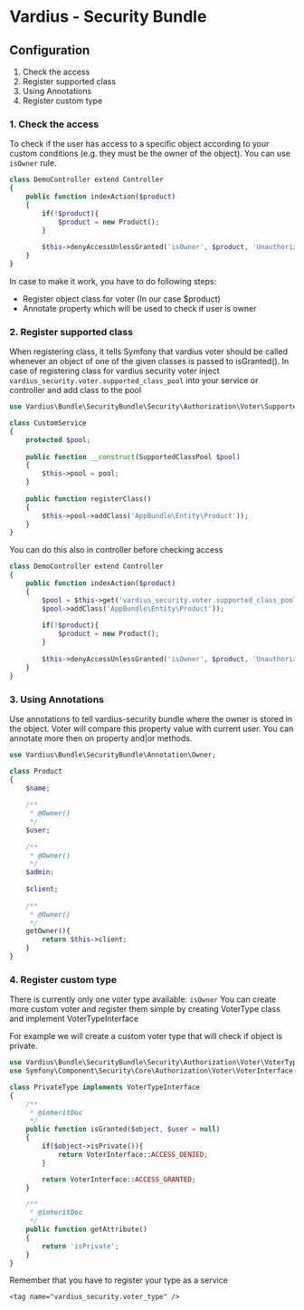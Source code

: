 Vardius - Security Bundle
======================================

Configuration
----------------
1. Check the access
2. Register supported class
3. Using Annotations
4. Register custom type

### 1. Check the access
To check if the user has access to a specific object according to your custom conditions (e.g. they must be the owner of the object). You can use `isOwner` rule.

``` php
class DemoController extend Controller
{    
    public function indexAction($product)
    {        
        if(!$product){
            $product = new Product();
        }        
        
        $this->denyAccessUnlessGranted('isOwner', $product, 'Unauthorized access!');
    }
}
```

In case to make it work, you have to do following steps:
 * Register object class for voter (In our case $product)
 * Annotate property which will be used to check if user is owner

### 2. Register supported class
When registering class, it tells Symfony that vardius voter should be called whenever an object of one of the given classes is passed to isGranted().
In case of registering class for vardius security voter inject `vardius_security.voter.supported_class_pool` into your service or controller and add class to the pool

``` php
use Vardius\Bundle\SecurityBundle\Security\Authorization\Voter\SupportedClassPool;

class CustomService
{
    protected $pool;
    
    public function __construct(SupportedClassPool $pool)
    {
        $this->pool = pool;
    }
    
    public function registerClass()
    {
        $this->pool->addClass('AppBundle\Entity\Product'));
    }
}
```

You can do this also in controller before checking access

``` php
class DemoController extend Controller
{    
    public function indexAction($product)
    {
        $pool = $this->get('vardius_security.voter.supported_class_pool');
        $pool->addClass('AppBundle\Entity\Product'));
        
        if(!$product){
            $product = new Product();
        }        
        
        $this->denyAccessUnlessGranted('isOwner', $product, 'Unauthorized access!');
    }
}
```

### 3. Using Annotations
Use annotations to tell vardius-security bundle where the owner is stored in the object. Voter will compare this property value with current user.
You can annotate more then on property and|or methods.

``` php
use Vardius\Bundle\SecurityBundle\Annotation\Owner;

class Product
{
    $name;
    
    /**
     * @Owner()
     */
    $user;
    
    /**
     * @Owner()
     */
    $admin;
    
    $client;
    
    /**
     * @Owner()
     */
    getOwner(){
        return $this->client;
    }
}
```

### 4. Register custom type
There is currently only one voter type available: `isOwner`
You can create more custom voter and register them simple by creating VoterType class and implement VoterTypeInterface

For example we will create a custom voter type that will check if object is private.

``` php
use Vardius\Bundle\SecurityBundle\Security\Authorization\Voter\VoterTypeInterface;
use Symfony\Component\Security\Core\Authorization\Voter\VoterInterface;

class PrivateType implements VoterTypeInterface
{    
    /**
     * @inheritDoc
     */
    public function isGranted($object, $user = null)
    {
        if($object->isPrivate()){
            return VoterInterface::ACCESS_DENIED;
        }

        return VoterInterface::ACCESS_GRANTED;
    }

    /**
     * @inheritDoc
     */
    public function getAttribute()
    {
        return 'isPrivate';
    }
}
```

Remember that you have to register your type as a service

<service id="app.voter_type.private" class="AppBundle/Voter/PrivateType" public="false">

    <tag name="vardius_security.voter_type" />
</service>